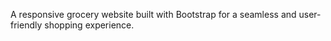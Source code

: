 A responsive grocery website built with Bootstrap for a seamless and user-friendly shopping experience.
